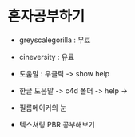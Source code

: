 # 혼자공부하기

- greyscalegorilla : 무료
- cineversity : 유료
- 도움말 : 우클릭 -> show help
- 한글 도움말 -> c4d 폴더 -> help ->
- 필름메이커의 눈

- 텍스쳐링 PBR 공부해보기 